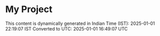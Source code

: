 # My Project

This content is dynamically generated in Indian Time (IST): 2025-01-01 22:19:07 IST
Converted to UTC: 2025-01-01 16:49:07 UTC

